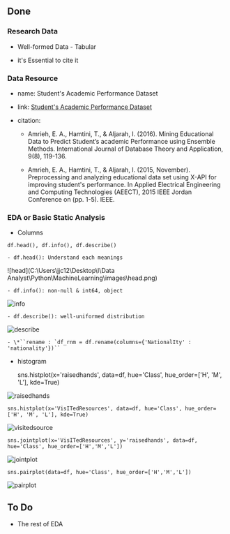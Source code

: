 ## Done

### Research Data

- Well-formed Data - Tabular

- it's Essential to cite it

### Data Resource

- name: Student's Academic Performance Dataset

- link: [Student's Academic Performance Dataset](https://www.kaggle.com/aljarah/xAPI-Edu-Data)

- citation:

	- Amrieh, E. A., Hamtini, T., & Aljarah, I. (2016). Mining Educational Data to Predict Student’s academic Performance using Ensemble Methods. International Journal of Database Theory and Application, 9(8), 119-136.

	- Amrieh, E. A., Hamtini, T., & Aljarah, I. (2015, November). Preprocessing and analyzing educational data set using X-API for improving student's performance. In Applied Electrical Engineering and Computing Technologies (AEECT), 2015 IEEE Jordan Conference on (pp. 1-5). IEEE.

### EDA or Basic Static Analysis

- Columns

`df.head(), df.info(), df.describe()`

	- df.head(): Understand each meanings

![head](C:\Users\jjc12\Desktop\I\Data Analyst\Python\MachineLearning\images\head.png)

	- df.info(): non-null & int64, object

![info](TIL/img/210911/info.png)

	- df.describe(): well-uniformed distribution

![describe](TIL/img/210911/describe.PNG)
			
	- \*``rename : `df_rnm = df.rename(columns={'NationalIty' : 'nationality'})``
			

- histogram

	sns.histplot(x='raisedhands', data=df, hue='Class', hue_order=['H', 'M', 'L'], kde=True)

![raisedhands](TIL/img/210911/raisedhands.png)

`sns.histplot(x='VisITedResources', data=df, hue='Class', hue_order=['H', 'M', 'L'], kde=True)`

![visitedsource](TIL/img/210911/visitedsource.png)

`sns.jointplot(x='VisITedResources', y='raisedhands', data=df, hue='Class', hue_order=['H','M','L'])`

![jointplot](TIL/img/210911/jointplot.png)

`sns.pairplot(data=df, hue='Class', hue_order=['H','M','L'])`

![pairplot](TIL/img/210911/pairplot.png)

## To Do

- The rest of EDA
